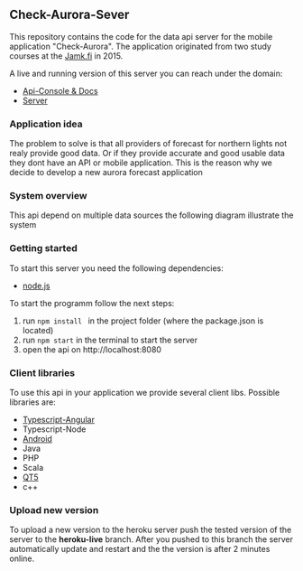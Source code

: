 ## Check-Aurora-Sever
This repository contains the code for the data api server for the mobile application "Check-Aurora". 
The application originated from two study courses at the [Jamk.fi](http://jamk.fi) in 2015.

A live and running version of this server you can reach under the domain: 

 * [Api-Console & Docs ](http://check-aurora-api.herokuapp.com/docs/)
 * [Server](https://check-aurora-api.herokuapp.com/)
 

### Application idea 
The problem to solve is that all providers of forecast for northern lights not realy provide good data. Or if they provide accurate and good usable data they dont have an API or mobile application. 
This is the reason why we decide to develop a new aurora forecast application 

### System overview 
This api depend on multiple data sources the following diagram illustrate the system 


### Getting started 

To start this server you need the following dependencies: 
 
 * [node.js](http://nodejs.org)

To start the programm follow the next steps: 

1. run ```npm install ``` in the project folder (where the package.json is located)
2. run  ``` npm start ```  in the terminal to start the server 
3. open the api on http://localhost:8080

### Client libraries
To use this api in your application we provide several client libs. 
Possible libraries are: 

* [Typescript-Angular](https://check-aurora-api.herokuapp.com/clients/android.zip)
* Typescript-Node 
* [Android](https://check-aurora-api.herokuapp.com/clients/android.zip)
* Java 
* PHP 
* Scala 
* [QT5](https://check-aurora-api.herokuapp.com/clients/qt5.zip) 
* c++ 

### Upload new version 
To upload a new version to the heroku server push the tested version of the server to the **heroku-live** branch. 
After you pushed to this branch the server automatically update and restart and the the version is after 2 minutes online. 



